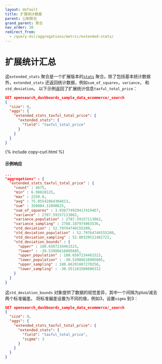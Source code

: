 ```yaml
---
layout: default
title: 扩展统计数据
parent: 公制聚合
grand_parent: 聚合
nav_order: 30
redirect_from:
  - /query-dsl/aggregations/metric/extended-stats/
---
```


# 扩展统计汇总

这`extended_stats` 聚合是一个扩展版本的[`stats`]({{site.url}}{{site.baseurl}}/query-dsl/aggregations/metric/stats/) 聚合。除了包括基本统计数据外，`extended_stats` 还返回统计数据，例如`sum_of_squares`，`variance`， 和`std_deviation`。
以下示例返回了扩展统计信息`taxful_total_price`：
```json
GET opensearch_dashboards_sample_data_ecommerce/_search
{
  "size": 0,
  "aggs": {
    "extended_stats_taxful_total_price": {
      "extended_stats": {
        "field": "taxful_total_price"
      }
    }
  }
}
```
{% include copy-curl.html %}

#### 示例响应

```json
...
"aggregations" : {
  "extended_stats_taxful_total_price" : {
    "count" : 4675,
    "min" : 6.98828125,
    "max" : 2250.0,
    "avg" : 75.05542864304813,
    "sum" : 350884.12890625,
    "sum_of_squares" : 3.9367749294174194E7,
    "variance" : 2787.59157113862,
    "variance_population" : 2787.59157113862,
    "variance_sampling" : 2788.187974983536,
    "std_deviation" : 52.79764740155209,
    "std_deviation_population" : 52.79764740155209,
    "std_deviation_sampling" : 52.80329511482722,
    "std_deviation_bounds" : {
      "upper" : 180.6507234461523,
      "lower" : -30.53986616005605,
      "upper_population" : 180.6507234461523,
      "lower_population" : -30.53986616005605,
      "upper_sampling" : 180.66201887270256,
      "lower_sampling" : -30.551161586606312
    }
  }
}
```

这`std_deviation_bounds` 对象提供了数据的视觉差异，其中一个间隔为plus/减去两个标准偏差。
将标准偏差设置为不同的值，例如3，设置`sigma` 到3：

```json
GET opensearch_dashboards_sample_data_ecommerce/_search
{
  "size": 0,
  "aggs": {
    "extended_stats_taxful_total_price": {
      "extended_stats": {
        "field": "taxful_total_price",
        "sigma": 3
      }
    }
  }
}
```
